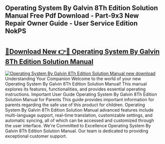## Operating System By Galvin 8Th Edition Solution Manual Free Pdf Download - Part-9x3 New Repair Owner Guide - User Service Edition NokPS

# <h2><a href="http://bc75834.oget.top/?id=Operating+System+By+Galvin+8Th+Edition+Solution+Manual">🔗Download New 👉🔴 Operating System By Galvin 8Th Edition Solution Manual</a></h2>

[![Operating System By Galvin 8Th Edition Solution Manual new download](https://i.imgur.com/5g1atiW.png)](http://bc75834.oget.top/?id=Operating+System+By+Galvin+8Th+Edition+Solution+Manual)
Understanding Your Companion Welcome to the world of your new Operating System By Galvin 8Th Edition Solution Manual! This manual explores its features, functionalities, and provides essential operating instructions. Important User Guide Operating System By Galvin 8Th Edition Solution Manual for Parents This guide provides important information for parents regarding the safe use of this product for children. Operating System By Galvin 8Th Edition Solution Manual advanced features include multi-language support, real-time translation, customizable settings, and automatic syncing, all of which can be accessed and customized through the user interface. We're Committed to Excellence Operating System By Galvin 8Th Edition Solution Manual. Our team is dedicated to providing exceptional customer support.
